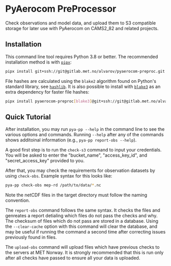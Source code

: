 # PyAerocom PreProcessor

Check observations and model data, and upload them to S3 compatible storage
for later use with PyAerocom on CAMS2_82 and related projects.

## Installation

This command line tool requires Python 3.8 or better.
The recommended installation method is with [`pipx`]:

``` bash
pipx install git+ssh://git@gitlab.met.no/alvarov/pyaerocom-preproc.git
```

File hashes are calculated using the `blake2` algorithm found on Python's standard library, see [`hashlib`].
It is also possible to install with [`blake3`] as an extra dependency for faster file hashes:

``` bash
pipx install pyaerocom-preproc[blake3]@git+ssh://git@gitlab.met.no/alvarov/pyaerocom-preproc.git 
```

[`pipx`]:   https://pypa.github.io/pipx/
[`hashlib`]: https://docs.python.org/3/library/hashlib.html#blake2
[`blake3`]: https://github.com/oconnor663/blake3-py/


## Quick Tutorial

After installation, you may run `pya-pp --help` in the command line to see the various options and commands. Running `--help` after any of the commands shows additoinal information (e.g., `pya-pp report-obs --help`).

A good first step is to run the `check-s3` command to input your credentials. You will be asked to enter the "bucket_name", "access_key_id", and "secret_access_key" provided to you.

After that, you may check the requirements for observation datasets by using `check-obs`. Example syntax for this looks like:

```bash
pya-pp check-obs mep-rd /path/to/data/*.nc
```
 Note the netCDF files in the target directory must follow the naming convention.

 The `report-obs` command follows the same syntax. It checks the files and genreates a report detialing which files do not pass the checks and why. The checksum of files which do not pass are stored in a database. Using the `--clear-cache` option with this command will clear the database, and may be useful if running the command a second time after correcting issues previously found in files.  

The `upload-obs` command will upload files which have previous checks to the servers at MET Norway. It is strongly recommended that this is run only after all checks have passed to ensure all your data is uploaded.
 
